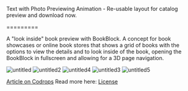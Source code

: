 Text with Photo Previewing Animation - Re-usable layout for catalog preview and download now. 

=========

A "look inside" book preview with BookBlock. A concept for book showcases or online book stores that shows a grid of books with the options to view the details and to look inside of the book, opening the BookBlock in fullscreen and allowing for a 3D page navigation.

![untitled](https://cloud.githubusercontent.com/assets/23016977/21488022/bd0e9a6e-cbd1-11e6-802f-af2fe3071a11.jpg)
![untitled2](https://cloud.githubusercontent.com/assets/23016977/21488023/be0d3a60-cbd1-11e6-8b7a-7207ca2f9ba9.jpg)
![untitled4](https://cloud.githubusercontent.com/assets/23016977/21488024/bf2ea64a-cbd1-11e6-9a0d-5ac0205c9aae.jpg)
![untitled3](https://cloud.githubusercontent.com/assets/23016977/21488026/c034d762-cbd1-11e6-8486-5b5cf3e7d7a7.jpg)
![untitled5](https://cloud.githubusercontent.com/assets/23016977/21488027/c1280b08-cbd1-11e6-8abe-236ce18335a4.jpg)



[Article on Codrops](http://tympanus.net/codrops/?p=18228)
Read more here: [License](http://tympanus.net/codrops/licensing/)








